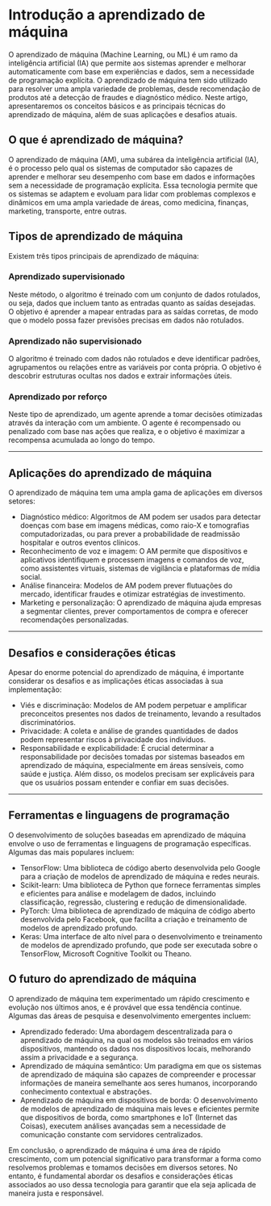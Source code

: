 # Introdução a aprendizado de máquina

O aprendizado de máquina (Machine Learning, ou ML) é um ramo da inteligência artificial (IA) que permite aos sistemas aprender e melhorar automaticamente com base em experiências e dados, sem a necessidade de programação explícita. O aprendizado de máquina tem sido utilizado para resolver uma ampla variedade de problemas, desde recomendação de produtos até a detecção de fraudes e diagnóstico médico. Neste artigo, apresentaremos os conceitos básicos e as principais técnicas do aprendizado de máquina, além de suas aplicações e desafios atuais.

## O que é aprendizado de máquina?

O aprendizado de máquina (AM), uma subárea da inteligência artificial (IA), é o processo pelo qual os sistemas de computador são capazes de aprender e melhorar seu desempenho com base em dados e informações sem a necessidade de programação explícita. Essa tecnologia permite que os sistemas se adaptem e evoluam para lidar com problemas complexos e dinâmicos em uma ampla variedade de áreas, como medicina, finanças, marketing, transporte, entre outras.

## Tipos de aprendizado de máquina

Existem três tipos principais de aprendizado de máquina:

### Aprendizado supervisionado

Neste método, o algoritmo é treinado com um conjunto de dados rotulados, ou seja, dados que incluem tanto as entradas quanto as saídas desejadas. O objetivo é aprender a mapear entradas para as saídas corretas, de modo que o modelo possa fazer previsões precisas em dados não rotulados.

### Aprendizado não supervisionado

O algoritmo é treinado com dados não rotulados e deve identificar padrões, agrupamentos ou relações entre as variáveis por conta própria. O objetivo é descobrir estruturas ocultas nos dados e extrair informações úteis.

### Aprendizado por reforço

Neste tipo de aprendizado, um agente aprende a tomar decisões otimizadas através da interação com um ambiente. O agente é recompensado ou penalizado com base nas ações que realiza, e o objetivo é maximizar a recompensa acumulada ao longo do tempo.

<hr>

## Aplicações do aprendizado de máquina

O aprendizado de máquina tem uma ampla gama de aplicações em diversos setores:

- Diagnóstico médico: Algoritmos de AM podem ser usados para detectar doenças com base em imagens médicas, como raio-X e tomografias computadorizadas, ou para prever a probabilidade de readmissão hospitalar e outros eventos clínicos.
- Reconhecimento de voz e imagem: O AM permite que dispositivos e aplicativos identifiquem e processem imagens e comandos de voz, como assistentes virtuais, sistemas de vigilância e plataformas de mídia social.
- Análise financeira: Modelos de AM podem prever flutuações do mercado, identificar fraudes e otimizar estratégias de investimento.
- Marketing e personalização: O aprendizado de máquina ajuda empresas a segmentar clientes, prever comportamentos de compra e oferecer recomendações personalizadas.

<hr>

## Desafios e considerações éticas

Apesar do enorme potencial do aprendizado de máquina, é importante considerar os desafios e as implicações éticas associadas à sua implementação:

- Viés e discriminação: Modelos de AM podem perpetuar e amplificar preconceitos presentes nos dados de treinamento, levando a resultados discriminatórios.
- Privacidade: A coleta e análise de grandes quantidades de dados podem representar riscos à privacidade dos indivíduos.
- Responsabilidade e explicabilidade: É crucial determinar a responsabilidade por decisões tomadas por sistemas baseados em aprendizado de máquina, especialmente em áreas sensíveis, como saúde e justiça. Além disso, os modelos precisam ser explicáveis para que os usuários possam entender e confiar em suas decisões.


<hr>

## Ferramentas e linguagens de programação

O desenvolvimento de soluções baseadas em aprendizado de máquina envolve o uso de ferramentas e linguagens de programação específicas. Algumas das mais populares incluem:

- TensorFlow: Uma biblioteca de código aberto desenvolvida pelo Google para a criação de modelos de aprendizado de máquina e redes neurais.
- Scikit-learn: Uma biblioteca de Python que fornece ferramentas simples e eficientes para análise e modelagem de dados, incluindo classificação, regressão, clustering e redução de dimensionalidade.
- PyTorch: Uma biblioteca de aprendizado de máquina de código aberto desenvolvida pelo Facebook, que facilita a criação e treinamento de modelos de aprendizado profundo.
- Keras: Uma interface de alto nível para o desenvolvimento e treinamento de modelos de aprendizado profundo, que pode ser executada sobre o TensorFlow, Microsoft Cognitive Toolkit ou Theano.

## O futuro do aprendizado de máquina

O aprendizado de máquina tem experimentado um rápido crescimento e evolução nos últimos anos, e é provável que essa tendência continue. Algumas das áreas de pesquisa e desenvolvimento emergentes incluem:

- Aprendizado federado: Uma abordagem descentralizada para o aprendizado de máquina, na qual os modelos são treinados em vários dispositivos, mantendo os dados nos dispositivos locais, melhorando assim a privacidade e a segurança.
- Aprendizado de máquina semântico: Um paradigma em que os sistemas de aprendizado de máquina são capazes de compreender e processar informações de maneira semelhante aos seres humanos, incorporando conhecimento contextual e abstrações.
- Aprendizado de máquina em dispositivos de borda: O desenvolvimento de modelos de aprendizado de máquina mais leves e eficientes permite que dispositivos de borda, como smartphones e IoT (Internet das Coisas), executem análises avançadas sem a necessidade de comunicação constante com servidores centralizados.

Em conclusão, o aprendizado de máquina é uma área de rápido crescimento, com um potencial significativo para transformar a forma como resolvemos problemas e tomamos decisões em diversos setores. No entanto, é fundamental abordar os desafios e considerações éticas associados ao uso dessa tecnologia para garantir que ela seja aplicada de maneira justa e responsável.